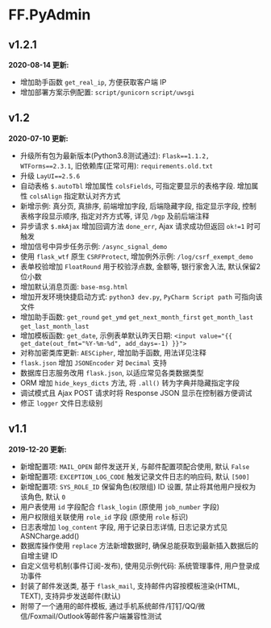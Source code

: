 # FF.PyAdmin


## v1.2.1

**2020-08-14 更新:**

- 增加助手函数 `get_real_ip`, 方便获取客户端 IP
- 增加部署方案示例配置: `script/gunicorn` `script/uwsgi`

## v1.2

**2020-07-10 更新:**

- 升级所有包为最新版本(Python3.8测试通过): `Flask==1.1.2, WTForms==2.3.1`, 旧依赖库(正常可用): `requirements.old.txt`
- 升级 `LayUI==2.5.6`
- 自动表格 `$.autoTbl` 增加属性 `colsFields`, 可指定要显示的表格字段. 增加属性 `colsAlign` 指定默认对齐方式
- 新增示例: 真分页, 真排序, 前端增加字段, 后端隐藏字段, 指定显示字段, 控制表格字段显示顺序, 指定对齐方式等, 详见 `/bgp` 及前后端注释
- 异步请求 `$.mkAjax` 增加回调方法 `done_err`, Ajax 请求成功但返回 `ok!=1` 时可触发
- 增加信号中异步任务示例: `/async_signal_demo`
- 使用 `flask_wtf` 原生 `CSRFProtect`, 增加例外示例: `/log/csrf_exempt_demo`
- 表单校验增加 `FloatRound` 用于校验浮点数, 金额等, 银行家舍入法, 默认保留2位小数
- 增加默认消息页面: `base-msg.html`
- 增加开发环境快捷启动方式: `python3 dev.py`, `PyCharm Script path` 可指向该文件
- 增加助手函数: `get_round` `get_ymd` `get_next_month_first` `get_month_last` `get_last_month_last`
- 增加模板函数: `get_date`, 示例表单默认昨天日期: `<input value="{{ get_date(out_fmt="%Y-%m-%d", add_days=-1) }}">`
- 对称加密类库更新: `AESCipher`, 增加助手函数, 用法详见注释
- `flask.json` 增加 `JSONEncoder` 对 `Decimal` 支持
- 数据库日志服务改用 `flask.json`, 以适应常见各类数据类型
- ORM 增加 `hide_keys_dicts` 方法, 将 `.all()` 转为字典并隐藏指定字段
- 调试模式且 Ajax POST 请求时将 Response JSON 显示在控制器方便调试
- 修正 `logger` 文件日志级别

## v1.1

**2019-12-20 更新:**

- 新增配置项: `MAIL_OPEN` 邮件发送开关, 与邮件配置项配合使用, 默认 `False`
- 新增配置项: `EXCEPTION_LOG_CODE` 触发记录文件日志的响应码, 默认 `[500]`
- 新增配置项: `SYS_ROLE_ID` 保留角色(权限组) ID 设置, 禁止将其他用户授权为该角色, 默认 `0`
- 用户表使用 `id` 字段配合 `flask_login` (原使用 `job_number` 字段)
- 用户权限组关联使用 `role_id` 字段 (原使用 `role` 标识)
- 日志表增加 `log_content` 字段, 用于记录日志详情, 日志记录方式见 ASNCharge.add()
- 数据库操作使用 `replace` 方法新增数据时, 确保总能获取到最新插入数据后的自增主键 ID
- 自定义信号机制(事件订阅-发布), 使用见示例代码: 系统管理事件, 用户登录成功事件
- 封装了邮件发送类, 基于 `flask_mail`, 支持邮件内容按模板渲染(HTML, TEXT), 支持异步发送邮件(默认)
- 附带了一个通用的邮件模板, 通过手机系统邮件/钉钉/QQ/微信/Foxmail/Outlook等邮件客户端兼容性测试

